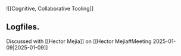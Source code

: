 
![[Cognitive, Collaborative Tooling]]

## Logfiles. 



Discussed with [[Hector Mejia]] on [[Hector Mejia#Meeting 2025-01-09|2025-01-09]]  

